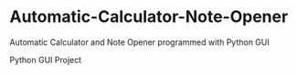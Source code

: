 # Automatic-Calculator-Note-Opener
Automatic Calculator and Note Opener programmed with Python GUI

Python GUI Project
